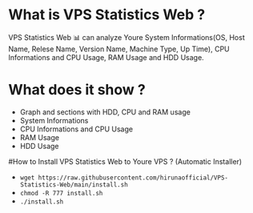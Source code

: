
# What is VPS Statistics Web ?
VPS Statistics Web 📊 can analyze Youre System Informations(OS, Host Name, Relese Name, Version Name, Machine Type, Up Time), CPU Informations and CPU Usage, RAM Usage and HDD Usage.

# What does it show ?
* Graph and sections with HDD, CPU and RAM usage
* System Informations
* CPU Informations and CPU Usage
* RAM Usage
* HDD Usage

#How to Install VPS Statistics Web to Youre VPS ? (Automatic Installer)
* `wget https://raw.githubusercontent.com/hirunaofficial/VPS-Statistics-Web/main/install.sh`
* `chmod -R 777 install.sh`
* `./install.sh`
